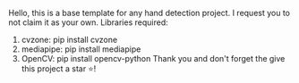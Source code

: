 Hello, this is a base template for any hand detection project. I request you to not claim it as your own.
Libraries required:
1) cvzone: pip install cvzone
2) mediapipe: pip install mediapipe
3) OpenCV: pip install opencv-python
 Thank you and don't forget the give this project a star ⭐!